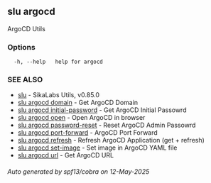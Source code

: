 ## slu argocd

ArgoCD Utils

### Options

```
  -h, --help   help for argocd
```

### SEE ALSO

* [slu](slu.md)	 - SikaLabs Utils, v0.85.0
* [slu argocd domain](slu_argocd_domain.md)	 - Get ArgoCD Domain
* [slu argocd initial-password](slu_argocd_initial-password.md)	 - Get ArgoCD Initial Passowrd
* [slu argocd open](slu_argocd_open.md)	 - Open ArgoCD in browser
* [slu argocd password-reset](slu_argocd_password-reset.md)	 - Reset ArgoCD Admin Passowrd
* [slu argocd port-forward](slu_argocd_port-forward.md)	 - ArgoCD Port Forward
* [slu argocd refresh](slu_argocd_refresh.md)	 - Refresh ArgoCD Application (get + refresh)
* [slu argocd set-image](slu_argocd_set-image.md)	 - Set image in ArgoCD YAML file
* [slu argocd url](slu_argocd_url.md)	 - Get ArgoCD URL

###### Auto generated by spf13/cobra on 12-May-2025
